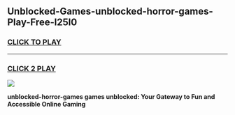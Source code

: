 
## Unblocked-Games-unblocked-horror-games-Play-Free-l25l0
<h3>
<a href="https://premium76.site?title=unblocked-horror-games&ref=12A">CLICK TO PLAY</a></h3>
<hr>

<h3>
<a href="https://premium76.site?title=unblocked-horror-games&ref=12A">CLICK 2 PLAY</a>
  
</h3>

<a href="https://premium76.site?title=unblocked-horror-games&ref=12A"><img src="https://clearcache.store/games.png"></a>


**unblocked-horror-games games unblocked: Your Gateway to Fun and Accessible Online Gaming**
